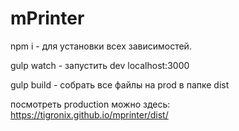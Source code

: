 # mPrinter

npm i - для установки всех зависимостей.

gulp watch - запустить dev localhost:3000

gulp build - собрать все файлы на prod в папке dist

посмотреть production можно здесь: https://tigronix.github.io/mprinter/dist/
